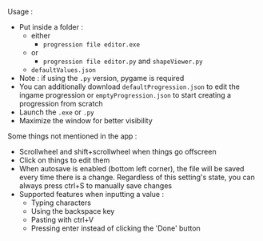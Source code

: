 Usage :
- Put inside a folder :
  - either
    - `progression file editor.exe`
  - or
    - `progression file editor.py` and `shapeViewer.py`
  - `defaultValues.json`
- Note : if using the `.py` version, pygame is required
- You can additionally download `defaultProgression.json` to edit the ingame progression or `emptyProgression.json` to start creating a progression from scratch
- Launch the `.exe` or `.py`
- Maximize the window for better visibility

Some things not mentioned in the app :
- Scrollwheel and shift+scrollwheel when things go offscreen
- Click on things to edit them
- When autosave is enabled (bottom left corner), the file will be saved every time there is a change. Regardless of this setting's state, you can always press ctrl+S to manually save changes
- Supported features when inputting a value :
  - Typing characters
  - Using the backspace key
  - Pasting with ctrl+V
  - Pressing enter instead of clicking the 'Done' button